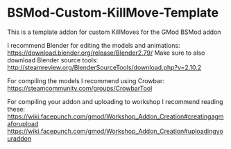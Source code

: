 # BSMod-Custom-KillMove-Template
This is a template addon for custom KillMoves for the GMod BSMod addon

I recommend Blender for editing the models and animations: https://download.blender.org/release/Blender2.79/
Make sure to also download Blender source tools: http://steamreview.org/BlenderSourceTools/download.php?v=2.10.2

For compiling the models I recommend using Crowbar: https://steamcommunity.com/groups/CrowbarTool

For compiling your addon and uploading to workshop I recommend reading these:
https://wiki.facepunch.com/gmod/Workshop_Addon_Creation#creatingagmaforupload
https://wiki.facepunch.com/gmod/Workshop_Addon_Creation#uploadingyouraddon
